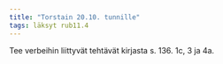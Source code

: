 ```yaml
---
title: "Torstain 20.10. tunnille"
tags: läksyt rub11.4
---
```


Tee verbeihin liittyvät tehtävät kirjasta s. 136. 1c, 3 ja 4a.